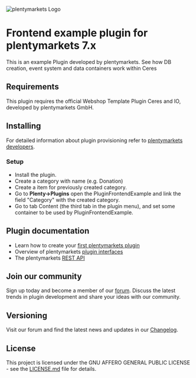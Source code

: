 ![plentymarkets Logo](http://www.plentymarkets.eu/layout/pm/images/logo/plentymarkets-logo.jpg)

# Frontend example plugin for plentymarkets 7.x

This is an example Plugin developed by plentymarkets.
See how DB creation, event system and data containers work within Ceres

## Requirements

This plugin requires the official Webshop Template Plugin Ceres and IO, developed by plentymarkets GmbH.

## Installing

For detailed information about plugin provisioning refer to [plentymarkets developers](https://developers.plentymarkets.com/dev-doc/basics#plugin-provisioning).

### Setup

- Install the plugin.
- Create a category with name (e.g. Donation)
- Create a item for previously created category.
- Go to **Plenty->Plugins** open the PluginFrontendExample and link the field "Category" with the created category.
- Go to tab Content (the third tab in the plugin menu), and set some container to be used by PluginFrontendExample.

## Plugin documentation

- Learn how to create your [first plentymarkets plugin](https://developers.plentymarkets.com/tutorials/helloworld)
- Overview of plentymarkets [plugin interfaces](https://developers.plentymarkets.com/dev-doc/basics#guide-interface)
- The plentymarkets [REST API](https://developers.plentymarkets.com/rest-doc/introduction)

## Join our community

Sign up today and become a member of our [forum](https://forum.plentymarkets.com/c/plugin-entwicklung). Discuss the latest trends in plugin development and share your ideas with our community.

## Versioning

Visit our forum and find the latest news and updates in our [Changelog](https://forum.plentymarkets.com/c/changelog?order=created).

## License

This project is licensed under the GNU AFFERO GENERAL PUBLIC LICENSE - see the [LICENSE.md](/LICENSE.md) file for details.
